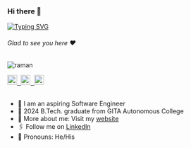 ### Hi there 👋

[![Typing SVG](https://readme-typing-svg.herokuapp.com?color=%2336BCF7&lines=This+is+Raman+Kumar+Gupta)](https://git.io/typing-svg)

###### Glad to see you here :heart:

<p align="left"> <img src="https://komarev.com/ghpvc/?username=Ramank2002&label=Views&color=blue&style=plastic" alt="raman" /> </p>
   
<a href="https://www.linkedin.com/in/raman-gupta-b49277202/">
  <kbd>
  <img align="centre" alt="raman's LinkedIn" width="22px" src="https://cdn-icons-png.flaticon.com/512/174/174857.png" />
</a>
  
 <a href="https://instagram.com/mrraman_2002?igshid=ZDc4ODBmNjlmNQ==">
  <kbd>
  <img align="centre" alt="raman's Instagram" width="22px" src="https://upload.wikimedia.org/wikipedia/commons/thumb/e/e7/Instagram_logo_2016.svg/2048px-Instagram_logo_2016.svg.png" />
</a>
  
<a href="https://twitter.com/Ramankg2002">
<kbd>
<img align="centre" alt="raman's Twitter" width="22px" src="https://www.iconpacks.net/icons/2/free-twitter-logo-icon-2429-thumb.png" />
</a>
 

<br/>
<br/>

- 🏢 I am an aspiring Software Engineer
- 🏫 2024 B.Tech. graduate from GITA Autonomous College
- 🙋‍ More about me: Visit my [website](https://raman-portfolio-1.vercel.app/)
- 🖇 Follow me on [LinkedIn](https://www.linkedin.com/in/raman-gupta-b49277202/)
- 👯 Pronouns: He/His

<!--
**Ramank2002/Ramank2002** is a ✨ _special_ ✨ repository because its `README.md` (this file) appears on your GitHub profile.

Here are some ideas to get you started:

- 🔭 I’m currently working on ...
- 🌱 I’m currently learning ...
- 👯 I’m looking to collaborate on ...
- 🤔 I’m looking for help with ...
- 💬 Ask me about ...
- 📫 How to reach me: ...
- 😄 Pronouns: ...
- ⚡ Fun fact: ...
-->
